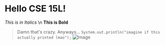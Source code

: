 # Hello CSE 15L!

*This is in Italics* \n
**This is Bold**
> Damn that's crazy. Anyways...
`System.out.println("imagine if this actually printed lmao");`
![Image](https://data.whicdn.com/images/354463215/original.jpg)
